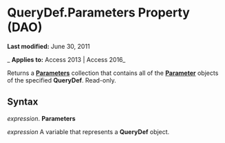 
# QueryDef.Parameters Property (DAO)

 **Last modified:** June 30, 2011

 _ **Applies to:** Access 2013 | Access 2016_

Returns a  **[Parameters](52fc1ce4-7b3e-152d-7b6a-9c32a6470147.md)** collection that contains all of the **[Parameter](194efd23-6086-13ac-beb9-c2aec101d6fe.md)** objects of the specified **QueryDef**. Read-only.


## Syntax

 _expression_. **Parameters**

 _expression_ A variable that represents a **QueryDef** object.

